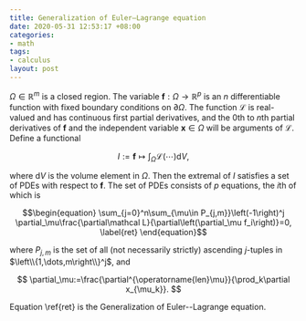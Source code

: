 ```yaml
---
title: Generalization of Euler–Lagrange equation
date: 2020-05-31 12:53:17 +08:00
categories:
- math
tags:
- calculus
layout: post
---
```


$\Omega\in\mathbb R^m$ is a closed region.
The variable $\mathbf f:\Omega\rightarrow\mathbb R^p$
is an $n$ differentiable function with fixed boundary conditions on $\partial\Omega$.
The function $\mathcal L$ is real-valued and has continuous first partial derivatives,
and the $0$th to $n$th partial derivatives of $\mathbf f$ 
and the independent variable $\mathbf x\in\Omega$ will be arguments of $\mathcal L$.
Define a functional

$$
    I:=\mathbf f\mapsto\int_\Omega\mathcal L\left(\cdots\right)\mathrm dV,
$$

where $\mathrm dV$ is the volume element in $\Omega$.
Then the extremal of $I$ satisfies a set of PDEs with respect to $\mathbf f$.
The set of PDEs consists of $p$ equations, the $i$th of which is

$$\begin{equation}
    \sum_{j=0}^n\sum_{\mu\in P_{j,m}}\left(-1\right)^j
    \partial_\mu\frac{\partial\mathcal L}{\partial\left(\partial_\mu f_i\right)}=0,
    \label{ret}
\end{equation}$$

where $P_{j,m}$ is the set of all (not necessarily strictly) ascending $j$-tuples in
$\left\\{1,\dots,m\right\\}^j$, and

$$
    \partial_\mu:=\frac{\partial^{\operatorname{len}\mu}}{\prod_k\partial x_{\mu_k}}.
$$

Equation \ref{ret} is the Generalization of Euler--Lagrange equation.
